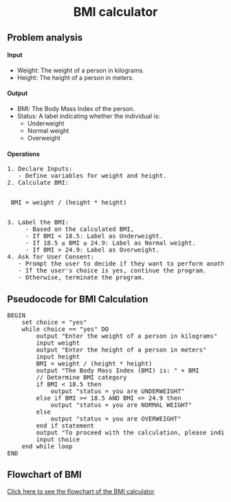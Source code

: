 <a name="readme-top"></a>

<div align="center">
  <h1><b> BMI calculator </b></h1>
  
<html>
<body>
<div align = "left">
<h2> Problem analysis </h2>

<h4>Input</h4>

<ul>
    <li> Weight: The weight of a person in kilograms.</li>
    <li> Height: The height of a person in meters.</li>
</ul>

<h4>Output</h4>

<ul>
    <li> BMI: The Body Mass Index of the person.</li>
    <li> Status: A label indicating whether the individual is:
        <ul>
            <li> Underweight </li>
            <li> Normal weight </li>
            <li> Overweight </li>
        </ul>
</ul>

<h4> Operations </h4>
<pre>
1. Declare Inputs:
   - Define variables for weight and height.
2. Calculate BMI:
     <pre> BMI = weight / (height * height) </pre>
3. Label the BMI:
     - Based on the calculated BMI,
     - If BMI < 18.5: Label as Underweight.
     - If 18.5 ≤ BMI ≤ 24.9: Label as Normal weight.
     - If BMI > 24.9: Label as Overweight.
4. Ask for User Consent:
   - Prompt the user to decide if they want to perform another calculation or terminate the program.
   - If the user's choice is yes, continue the program.
   - Otherwise, terminate the program.
</pre>
</body>
</html>
       
<h2> Pseudocode for BMI Calculation </h2>
<pre>
BEGIN
    set choice = "yes"
    while choice == "yes" DO
        output "Enter the weight of a person in kilograms"
        input weight
        output "Enter the height of a person in meters"
        input height
        BMI = weight / (height * height)
        output "The Body Mass Index (BMI) is: " + BMI
        // Determine BMI category
        if BMI < 18.5 then
            output "status = you are UNDERWEIGHT"
        else if BMI >= 18.5 AND BMI <= 24.9 then
            output "status = you are NORMAL WEIGHT"
        else
            output "status = you are OVERWEIGHT"
        end if statement
        output "To proceed with the calculation, please indicate your consent by writing yes or pressing any key to terminate the process."
        input choice
    end while loop
END
</pre>

<html>
  <h2> Flowchart of BMI </h2>
  <div align = "left">
  <a href="https://github.com/user-attachments/assets/5706e36f-dd20-46fc-84ad-bd576ffef252" target="_blank">Click here to see the flowchart of the BMI calculator </a>
    
</html>
